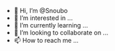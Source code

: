 - 👋 Hi, I’m @Snoubo
- 👀 I’m interested in ...
- 🌱 I’m currently learning ...
- 💞️ I’m looking to collaborate on ...
- 📫 How to reach me ...

<!---
Snoubo/Snoubo is a ✨ special ✨ repository because its `README.md` (this file) appears on your GitHub profile.
You can click the Preview link to take a look at your changes.
--->
